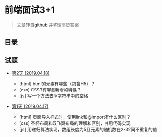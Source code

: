 # 前端面试3+1

> 文章转自[github](https://github.com/haizlin/fe-interview) 并整理高赞答案

## 目录

## 试题

* [第2天 (2019.04.18)](web3+1/20190418.md)
    * [html] html的元素有哪些（包含H5）？
    * [css] CSS3有哪些新增的特性？
    * [js] 写一个方法去掉字符串中的空格
    
* [第1天 (2019.04.17)](web3+1/20190417.md)
    * [html] 页面导入样式时，使用link和@import有什么区别？
    * [css] 圣杯布局和双飞翼布局的理解和区别，并用代码实现
    * [js] 用递归算法实现，数组长度为5且元素的随机数在2-32间不重复的值
